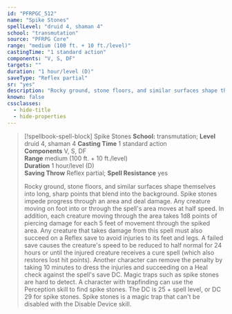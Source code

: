 ```yaml
---
id: "PFRPGC_512"
name: "Spike Stones"
spellLevel: "druid 4, shaman 4"
school: "transmutation"
source: "PFRPG Core"
range: "medium (100 ft. + 10 ft./level)"
castingTime: "1 standard action"
components: "V, S, DF"
targets: ""
duration: "1 hour/level (D)"
saveType: "Reflex partial"
sr: "yes"
description: "Rocky ground, stone floors, and similar surfaces shape themselves into long, sharp points that blend into the background.  Spike stones impede progress through an area and deal damage.  Any creature moving on foot into or through the spell's area moves at half speed. In addition, each creature moving through the area takes 1d8 points of piercing damage for each 5 feet of movement through the spiked area.  Any creature that takes damage from this spell must also succeed on a Reflex save to avoid injuries to its feet and legs. A failed save causes the creature's speed to be reduced to half normal for 24 hours or until the injured creature receives a cure spell (which also restores lost hit points). Another character can remove the penalty by taking 10 minutes to dress the injuries and succeeding on a Heal check against the spell's save DC.  Magic traps such as spike stones are hard to detect. A character with trapfinding can use the Perception skill to find spike stones.  The DC is 25 + spell level, or DC 29 for spike stones. Spike stones is a magic trap that can't be disabled with the Disable Device skill."
known: false
cssclasses:
  - hide-title
  - hide-properties
---
```


> [!spellbook-spell-block] Spike Stones
> **School:** transmutation; **Level** druid 4, shaman 4
> **Casting Time** 1 standard action  
> **Components** V, S, DF  
> **Range** medium (100 ft. + 10 ft./level)  
> **Duration** 1 hour/level (D)  
> **Saving Throw** Reflex partial; **Spell Resistance** yes
> 
> Rocky ground, stone floors, and similar surfaces shape themselves into long, sharp points that blend into the background.  Spike stones impede progress through an area and deal damage.  Any creature moving on foot into or through the spell's area moves at half speed. In addition, each creature moving through the area takes 1d8 points of piercing damage for each 5 feet of movement through the spiked area.  Any creature that takes damage from this spell must also succeed on a Reflex save to avoid injuries to its feet and legs. A failed save causes the creature's speed to be reduced to half normal for 24 hours or until the injured creature receives a cure spell (which also restores lost hit points). Another character can remove the penalty by taking 10 minutes to dress the injuries and succeeding on a Heal check against the spell's save DC.  Magic traps such as spike stones are hard to detect. A character with trapfinding can use the Perception skill to find spike stones.  The DC is 25 + spell level, or DC 29 for spike stones. Spike stones is a magic trap that can't be disabled with the Disable Device skill.